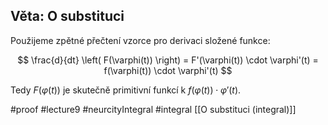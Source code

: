 ## Věta: O substituci

Použijeme zpětné přečtení vzorce pro derivaci složené funkce:

$$
\frac{d}{dt} \left( F(\varphi(t)) \right) = F'(\varphi(t)) \cdot \varphi'(t)
= f(\varphi(t)) \cdot \varphi'(t)
$$

Tedy $F(\varphi(t))$ je skutečně primitivní funkcí k $f(\varphi(t)) \cdot \varphi'(t)$.


#proof #lecture9 #neurcityIntegral #integral
[[O substituci (integral)]]